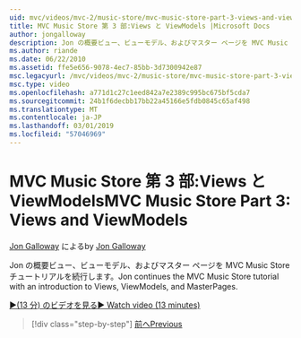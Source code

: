 ```yaml
---
uid: mvc/videos/mvc-2/music-store/mvc-music-store-part-3-views-and-viewmodels
title: MVC Music Store 第 3 部:Views と ViewModels |Microsoft Docs
author: jongalloway
description: Jon の概要ビュー、ビューモデル、およびマスター ページを MVC Music Store チュートリアルを続行します。
ms.author: riande
ms.date: 06/22/2010
ms.assetid: ffe5e656-9078-4ec7-85bb-3d7300942e87
msc.legacyurl: /mvc/videos/mvc-2/music-store/mvc-music-store-part-3-views-and-viewmodels
msc.type: video
ms.openlocfilehash: a771d1c27c1eed842a7e2389c995bc675bf5cda7
ms.sourcegitcommit: 24b1f6decbb17bb22a45166e5fdb0845c65af498
ms.translationtype: MT
ms.contentlocale: ja-JP
ms.lasthandoff: 03/01/2019
ms.locfileid: "57046969"
---
```

<a name="mvc-music-store-part-3-views-and-viewmodels"></a><span data-ttu-id="1e3c4-103">MVC Music Store 第 3 部:Views と ViewModels</span><span class="sxs-lookup"><span data-stu-id="1e3c4-103">MVC Music Store Part 3: Views and ViewModels</span></span>
====================
<span data-ttu-id="1e3c4-104">[Jon Galloway](https://github.com/jongalloway) による</span><span class="sxs-lookup"><span data-stu-id="1e3c4-104">by [Jon Galloway](https://github.com/jongalloway)</span></span>

<span data-ttu-id="1e3c4-105">Jon の概要ビュー、ビューモデル、およびマスター ページを MVC Music Store チュートリアルを続行します。</span><span class="sxs-lookup"><span data-stu-id="1e3c4-105">Jon continues the MVC Music Store tutorial with an introduction to Views, ViewModels, and MasterPages.</span></span>

[<span data-ttu-id="1e3c4-106">&#9654;(13 分) のビデオを見る</span><span class="sxs-lookup"><span data-stu-id="1e3c4-106">&#9654; Watch video (13 minutes)</span></span>](https://channel9.msdn.com/Blogs/ASP-NET-Site-Videos/mvc-music-store-part-3-views-and-viewmodels)

> [!div class="step-by-step"]
> [<span data-ttu-id="1e3c4-107">前へ</span><span class="sxs-lookup"><span data-stu-id="1e3c4-107">Previous</span></span>](mvc-music-store-part-2-controllers.md)
